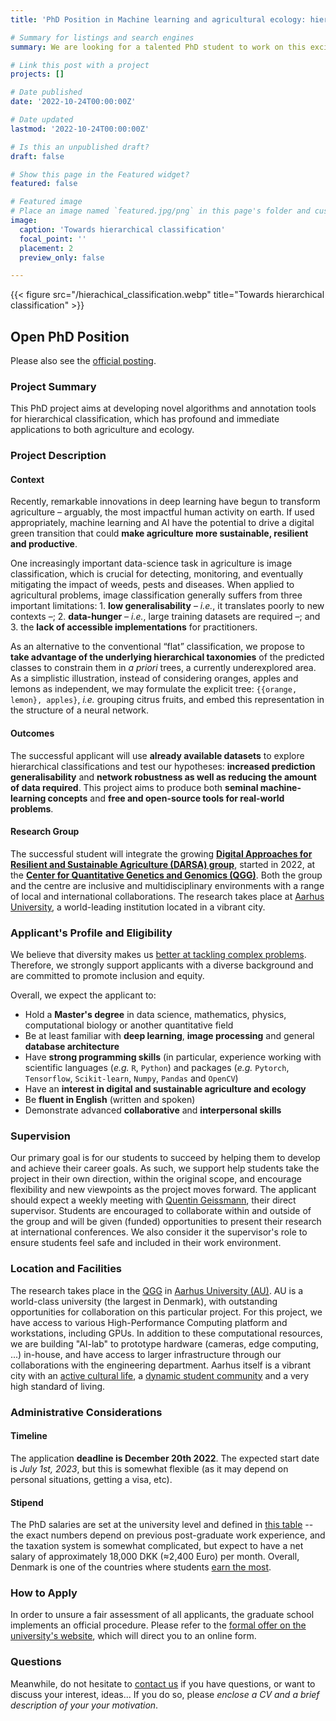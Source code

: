 ```yaml
---
title: 'PhD Position in Machine learning and agricultural ecology: hierarchical deep learning for better automatic pest classification and biodiversity monitoring in agroecosystems'

# Summary for listings and search engines
summary: We are looking for a talented PhD student to work on this exciting project at Aarhus University.

# Link this post with a project
projects: []

# Date published
date: '2022-10-24T00:00:00Z'

# Date updated
lastmod: '2022-10-24T00:00:00Z'

# Is this an unpublished draft?
draft: false

# Show this page in the Featured widget?
featured: false

# Featured image
# Place an image named `featured.jpg/png` in this page's folder and customize its options here.
image:
  caption: 'Towards hierarchical classification'
  focal_point: ''
  placement: 2
  preview_only: false

---
```

{{< figure src="/hierachical_classification.webp" title="Towards hierarchical classification" >}}

## Open PhD Position

Please also see the [official posting](https://phd.tech.au.dk/for-applicants/apply-here/saeropslag/phd-in-machine-learning-and-agricultural-ecology-hierarchical-deep-learning-for-better-automatic-pest-classification-and-biodiversity-monitoring-in-agroecosystems).

### Project Summary

This PhD project aims at developing novel algorithms and annotation tools for hierarchical classification, which has profound and immediate applications to both agriculture and ecology.

### Project Description

#### Context
Recently, remarkable innovations in deep learning have begun to transform agriculture – arguably, the most impactful human activity on earth. If used appropriately, machine learning and AI have the potential to drive a digital green transition that could **make agriculture more sustainable, resilient and productive**.

One increasingly important data-science task in agriculture is image classification, which is crucial for detecting, monitoring, and eventually mitigating the impact of weeds, pests and diseases. When applied to agricultural problems, image classification generally suffers from three important limitations: 1. **low generalisability** – *i.e.*, it translates poorly to new contexts –; 2. **data-hunger** – *i.e.*, large training datasets are required –; and 3. the **lack of accessible implementations** for practitioners.

As an alternative to the conventional “flat” classification, we propose to **take advantage of the underlying hierarchical taxonomies** of the predicted classes to constrain them in *a priori* trees, a currently underexplored area. As a simplistic illustration, instead of considering oranges, apples and lemons as independent, we may formulate the explicit tree: `{{orange, lemon}, apples}`, *i.e.* grouping citrus fruits, and embed this representation in the structure of a neural network. 

#### Outcomes
The successful applicant will use **already available datasets** to explore hierarchical classifications and test our hypotheses: **increased prediction generalisability** and **network robustness as well as reducing the amount of data required**. This project aims to produce both **seminal machine-learning concepts** and **free and open-source tools for real-world problems**.

#### Research Group
The successful student will integrate the growing **[Digital Approaches for Resilient and Sustainable Agriculture (DARSA) group](/)**, started in 2022, at the **[Center for Quantitative Genetics and Genomics (QGG)](https://qgg.au.dk/en)**. Both the group and the centre are inclusive and multidisciplinary environments with a range of local and international collaborations. The research takes place at [Aarhus University](https://international.au.dk), a world-leading institution located in a vibrant city.

### Applicant's Profile and Eligibility


We believe that diversity makes us [better at tackling complex problems](https://www.pnas.org/doi/abs/10.1073/pnas.1700616114).
Therefore, we strongly support applicants with a diverse background and are committed to promote inclusion and equity.

Overall, we expect the applicant to:
* Hold a **Master's degree** in data science, mathematics, physics, computational biology or another quantitative field
* Be at least familiar with **deep learning**, **image processing** and general **database architecture**
* Have **strong programming skills** (in particular, experience working with scientific languages (*e.g.* `R`, `Python`) and packages (*e.g.* `Pytorch`, `Tensorflow`, `Scikit-learn`, `Numpy`, `Pandas` and `OpenCV`) 
* Have an **interest in digital and sustainable agriculture and ecology**
* Be **fluent in English** (written and spoken) 
* Demonstrate advanced **collaborative** and **interpersonal skills**

### Supervision

Our primary goal is for our students to succeed by helping them to develop and achieve their career goals. As such, we support help students take the project in their own direction, within the original scope, and encourage flexibility and new viewpoints as the project moves forward. The applicant should expect a weekly meeting with [Quentin Geissmann](auto-qgeissmann), their direct supervisor. Students are encouraged to collaborate within and outside of the group and will be given (funded) opportunities to present their research at international conferences. We also consider it the supervisor's role to ensure students feel safe and included in their work environment.


### Location and Facilities

The research takes place in the [QGG](https://qgg.au.dk/en/) in [Aarhus University (AU)](https://international.au.dk/).
AU is a world-class university (the largest in Denmark), with outstanding opportunities for collaboration on this particular project.
For this project, we have access to various High-Performance Computing platform and workstations, including GPUs.
In addition to these computational resources, we are building  "AI-lab" to prototype hardware (cameras, edge computing, ...) in-house, and have access to larger infrastructure through our collaborations with the engineering department.
Aarhus itself is a vibrant city with an [active cultural life](https://www.theguardian.com/travel/2016/apr/05/aarhus-denmark-city-of-culture-2017), a [dynamic student community](https://www.visitaarhus.com/groups/study-aarhus) and a very high standard of living.

### Administrative Considerations

#### Timeline

The application **deadline is December 20th 2022**.
The expected start date is *July 1st, 2023*, but this is somewhat flexible (as it may depend on personal situations, getting a visa, etc).

#### Stipend 

The PhD salaries are set at the university level and defined in [this table](https://www.hr.aau.dk/digitalAssets/1001/1001827_akademisk_skala_01.04.2021.pdf) -- the exact numbers depend on previous post-graduate work experience, and the taxation system is somewhat complicated, but expect to have a net salary of approximately 18,000 DKK (≈2,400 Euro) per month. Overall, Denmark is one of the countries where students [earn the most](https://www.studyinternational.com/news/highest-phd-stipend/).

### How to Apply
In order to unsure a fair assessment of all applicants, the graduate school implements an official procedure. Please refer to the [formal offer on the university's website](https://phd.tech.au.dk/for-applicants/apply-here/saeropslag/phd-in-machine-learning-and-agricultural-ecology-hierarchical-deep-learning-for-better-automatic-pest-classification-and-biodiversity-monitoring-in-agroecosystems), which will direct you to an online form.

### Questions

Meanwhile, do not hesitate to [contact us](mailto:qgeissmann@qgg.au.dk) if you have questions, or want to discuss your interest, ideas... If you do so, please *enclose a CV and a brief description of your your motivation*.


